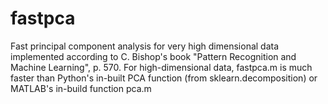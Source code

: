 # fastpca
Fast principal component analysis for very high dimensional data implemented according to C. Bishop's book "Pattern Recognition and Machine Learning", p. 570. For high-dimensional data, fastpca.m is much faster than Python's in-built PCA function (from sklearn.decomposition) or MATLAB's in-build function pca.m
